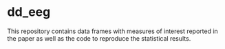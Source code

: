 # dd_eeg
This repository contains data frames with measures of interest reported in the paper as well as the code to reproduce the statistical results.
